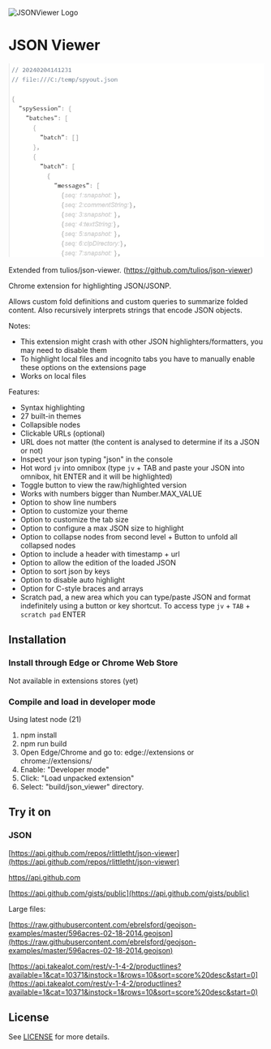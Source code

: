 ![JSONViewer Logo](https://raw.githubusercontent.com/rlittletht/json-viewer/master/logo.png)

# JSON Viewer

![screenshot](https://raw.githubusercontent.com/rlittletht/json-viewer/master/screenshot.png)

Extended from tulios/json-viewer. (https://github.com/tulios/json-viewer)

Chrome extension for highlighting JSON/JSONP. 

Allows custom fold definitions and custom queries to summarize folded content. Also recursively interprets
strings that encode JSON objects.

Notes:

* This extension might crash with other JSON highlighters/formatters, you may need to disable them
* To highlight local files and incognito tabs you have to manually enable these options on the extensions page
* Works on local files

Features:

* Syntax highlighting
* 27 built-in themes
* Collapsible nodes
* Clickable URLs (optional)
* URL does not matter (the content is analysed to determine if its a JSON or not)
* Inspect your json typing "json" in the console
* Hot word `jv` into omnibox (type `jv` + TAB and paste your JSON into omnibox, hit ENTER and it will be highlighted)
* Toggle button to view the raw/highlighted version
* Works with numbers bigger than Number.MAX_VALUE
* Option to show line numbers
* Option to customize your theme
* Option to customize the tab size
* Option to configure a max JSON size to highlight
* Option to collapse nodes from second level + Button to unfold all collapsed nodes
* Option to include a header with timestamp + url
* Option to allow the edition of the loaded JSON
* Option to sort json by keys
* Option to disable auto highlight
* Option for C-style braces and arrays
* Scratch pad, a new area which you can type/paste JSON and format indefinitely using a button or key shortcut. To access type `jv` + `TAB` + `scratch pad` ENTER

## Installation

### Install through Edge or Chrome Web Store

Not available in extensions stores (yet)

### Compile and load in developer mode

Using latest node (21)
  1. npm install
  2. npm run build
  3. Open Edge/Chrome and go to: edge://extensions or chrome://extensions/
  5. Enable: "Developer mode"
  6. Click: "Load unpacked extension"
  7. Select: "build/json_viewer" directory.

## Try it on

### JSON

  [https://api.github.com/repos/rlittletht/json-viewer](https://api.github.com/repos/rlittletht/json-viewer)

  [https//api.github.com](https://api.github.com)

  [https://api.github.com/gists/public](https://api.github.com/gists/public)

  Large files:

  [https://raw.githubusercontent.com/ebrelsford/geojson-examples/master/596acres-02-18-2014.geojson](https://raw.githubusercontent.com/ebrelsford/geojson-examples/master/596acres-02-18-2014.geojson)

  [https://api.takealot.com/rest/v-1-4-2/productlines?available=1&cat=10371&instock=1&rows=10&sort=score%20desc&start=0](https://api.takealot.com/rest/v-1-4-2/productlines?available=1&cat=10371&instock=1&rows=10&sort=score%20desc&start=0)

## License

See [LICENSE](https://github.com/rlittletht/json-viewer/blob/master/LICENSE) for more details.

